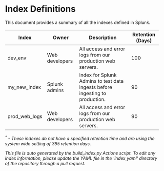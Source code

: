 # Index Definitions

This document provides a summary of all the indexes defined in Splunk.

|Index|Owner|Description|Retention (Days)|
|-|-|-|-|
|dev_env|Web developers|All access and error logs from our production web servers.|100|
|my_new_index|Splunk admins|Index for Splunk Admins to test data ingests before ingesting to production.|90|
|prod_web_logs|Web developers|All access and error logs from our production web servers.|90|

_<sup>*</sup> - These indexes do not have a specified retention time and are using the system wide setting of 365 retention days._

*This file is auto generated by the build_index.py Actions script. To edit any index information, please update the YAML file in the 'index_yaml' directory of the repository through a pull request.*
